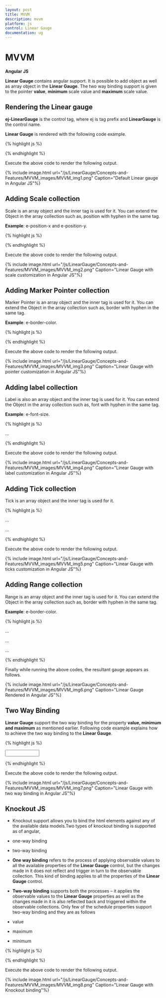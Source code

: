 ```yaml
---
layout: post
title: MVVM
description: mvvm
platform: js
control: Linear Gauge
documentation: ug
---
```


# MVVM

**Angular JS**

**Linear Gauge** contains angular support. It is possible to add object as well as array object in the **Linear Gauge**. The two way binding support is given to the pointer **value**, **minimum** scale value and **maximum** scale value. 

## Rendering the Linear gauge

**ej-LinearGauge** is the control tag, where ej is tag prefix and **LinearGauge** is the control name.

**Linear Gauge** is rendered with the following code example. 



{% highlight js %}

<!--To Render the Linear gauge-->
<!doctype html>
<html ng-app="syncApp">
<head>
<!—Refer the necessary script here-->
</head>
<body ng-controller="LinearGauge">
<ej-LinearGauge id="linearCore" e-readOnly="false" e-load="loadGaugeTheme"
e-enableAnimation="false" e-labelColor="#8c8c8c">
</ej-LinearGauge>

<script type="text/javascript">

<!—binding the value to the scope variables in application controller-->

angular.module('syncApp', ['ejangular'])
.controller('LinearGauge', function ($scope) {
$scope.nvalue = 0;
});
</script>

</body>
</html>


{% endhighlight %}



Execute the above code to render the following output.







{% include image.html url="/js/LinearGauge/Concepts-and-Features/MVVM_images/MVVM_img1.png" Caption="Default Linear gauge in Angular JS"%}

## Adding Scale collection

Scale is an array object and the inner tag is used for it. You can extend the Object in the array collection such as, position with hyphen in the same tag.

**Example**: e-position-x and e-position-y. 

{% highlight js %}

<!--To Render the Linear gauge-->

<ej-LinearGauge id="linearCore">

<!--Adding Scale collection to the Linear gauge-->
<e-scales>
<e-scale e-width="4" e-border-color="transparent" e-border-width="0"
e-showBarPointers="false" e-showRanges="true" e-length="310"
e-position-x="52" e-position-y="50" e-maximum="120">
</e-scale>
</e-scales>
</ej-LinearGauge>



{% endhighlight %}



Execute the above code to render the following output.

{% include image.html url="/js/LinearGauge/Concepts-and-Features/MVVM_images/MVVM_img2.png" Caption="Linear Gauge with scale customization in Angular JS"%}

## Adding Marker Pointer collection

Marker Pointer is an array object and the inner tag is used for it. You can extend the Object in the array collection such as, border with hyphen in the same tag.

**Example**: e-border-color. 

{% highlight js %}

<!--To Render the Linear gauge-->

<ej-LinearGauge id="linearCore">

<!--Adding Scale collection to the Linear gauge-->

<e-scales>
<e-scale>
<!--Adding marker pointer collection to the Scale collection-->

<e-markerPointers>
<e-markerPointer e-length="10" e-width="10" e-value="50"
e-backgrouundColor="#4D4D4D"
e-border-color="#4D4D4D">
</e-markerPointer>
</e-markerPointers>
</e-scale>
</e-scales>
</ej-LinearGauge>


{% endhighlight %}



Execute the above code to render the following output.

{% include image.html url="/js/LinearGauge/Concepts-and-Features/MVVM_images/MVVM_img3.png" Caption="Linear Gauge with pointer customization in Angular JS"%}

## Adding label collection

Label is also an array object and the inner tag is used for it. You can extend the Object in the array collection such as, font with hyphen in the same tag.

**Example**: e-font-size. 

{% highlight js %}

<!--To Render the Linear gauge-->

<ej-LinearGauge id="linearCore">

<!--Adding Scale collection to the Linear gauge-->

<e-scales>
<e-scale>

<!--Adding marker pointer collection to the Scale collection-->
<e-markerPointers>…</e-markerPointers>

<!--Adding label collection to the Scale collection-->

<e-labels>
<e-label  e-distanceFromScale-x="-10" e-distanceFromScale-y="0"
e-font-fontFamily="Segoe UI" e-font-fontStyle="bold"
e-font-size="11px">
</e-label>
</e-labels>
</e-scale>
</e-scales>
</ej-LinearGauge>


{% endhighlight %}



Execute the above code to render the following output.

{% include image.html url="/js/LinearGauge/Concepts-and-Features/MVVM_images/MVVM_img4.png" Caption="Linear Gauge with label customization in Angular JS"%}

## Adding Tick collection

Tick is an array object and the inner tag is used for it.

{% highlight js %}

<!--To Render the Linear gauge-->

<ej-LinearGauge id="linearCore">

<!--Adding Scale collection to the Linear gauge-->

<e-scales>
<e-scale>

<!--Adding marker pointer collection to the Scale collection-->
<e-markerPointers>…</e-markerPointers>

<!--Adding label collection to the Scale collection-->
<e-labels>…</e-labels>

<!--Adding tick collection to the Scale collection-->

<e-ticks>
<e-tick e-type="majorinterval" e-width="2" e-color="#8c8c8c">
</e-tick>
</e-ticks>
</e-scale>
</e-scales>
</ej-LinearGauge>



{% endhighlight %}



Execute the above code to render the following output.

{% include image.html url="/js/LinearGauge/Concepts-and-Features/MVVM_images/MVVM_img5.png" Caption="Linear Gauge with ticks customization in Angular JS"%}

## Adding Range collection

Range is an array object and the inner tag is used for it. You can extend the Object in the array collection such as, border with hyphen in the same tag.

**Example**: e-border-color. 

{% highlight js %}

<!--To Render the Linear gauge-->

<ej-LinearGauge id="linearCore">

<!--Adding Scale collection to the Linear gauge-->

<e-scales>
<e-scale>

<!--Adding marker pointer collection to the Scale collection-->
<e-markerPointers>…</e-markerPointers>

<!--Adding label collection to the Scale collection-->
<e-labels>…</e-labels>

<!--Adding tick collection to the Scale collection-->
<e-ticks>…</e-ticks>

<!--Adding range collection to the Scale collection-->

<e-ranges>
<e-range e-startValue="0" e-endValue="60" e-startWidth="4"
e-endWidth="4" e-backgroundColor="#F6B53F"
e-border-color="#F6B53F">
</e-range>
<e-range e-startValue="60" e-endValue="120" e-startWidth="4"
e-endWidth="4" e-backgroundColor="#E94649"
e-border-color="#E94649">
</e-range>
</e-ranges>
</e-scale>
</e-scales>
</ej-LinearGauge>


{% endhighlight %}



Finally while running the above codes, the resultant gauge appears as follows.

{% include image.html url="/js/LinearGauge/Concepts-and-Features/MVVM_images/MVVM_img6.png" Caption="Linear Gauge Rendered in Angular JS"%}

## Two Way Binding

**Linear Gauge** support the two way binding for the property **value, minimum and maximum** as mentioned earlier. Following code example explains how to achieve the two way binding to the **Linear Gauge**.

{% highlight js %}

<!doctype html>
<html ng-app="syncApp">
<head>
<!—Refer the necessary script here-->
</head>
<body ng-controller="LinearGauge">
<div id="linearframe">
<ej-LinearGauge id="linearCore" e-value="nvalue" e-readOnly="false" e-load="loadGaugeTheme" e-enableAnimation="false" e-labelColor="#8c8c8c">
</ej-LinearGauge>
</div>
<input type="text" id="txtMax" e-value="nvalue" ej-numerictextbox ng-model="nvalue"  e-decimalplaces="2" e-showspinbutton="false" Style="width:110px"/>
<script type="text/javascript">
<!—binding the value to the scope variables in application controller-->
angular.module('syncApp', ['ejangular'])
.controller('LinearGauge', function ($scope) {
$scope.nvalue = 50;
});
</script>
</body>
</html>


{% endhighlight %}



Execute the above code to render the following output.

{% include image.html url="/js/LinearGauge/Concepts-and-Features/MVVM_images/MVVM_img7.png" Caption="Linear Gauge with two way binding in Angular JS"%}



## Knockout JS

* Knockout support allows you to bind the html elements against any of the available data models.Two types of knockout binding is supported as of angular,

* one-way binding

* two-way binding

* **One way binding** refers to the process of applying observable values to all the available properties of the **Linear Gauge** control, but the changes made in it does not reflect and trigger in turn to the observable collection. This kind of binding applies to all the properties of the **Linear Gauge** control.

* **Two-way binding** supports both the processes – it applies the observable values to the **Linear Gauge** properties as well as the changes made in it is also reflected back and triggered within the observable collections. Only few of the schedule properties support two-way binding and they are as follows

* value

* maximum 

* minimum



{% highlight js %}


<!DOCTYPE html>
<html xmlns="http://www.w3.org/1999/xhtml">
<head>
<title>Essential JavaScript for Knockout</title>
</head>
<body>
<div id="LinearGauge1"
data-bind="ejLinearGauge: {
**value: samplevalue,**
**minimum: minimumValue,**
**maximum: maximumValue**
}">
</div>
<script type="text/javascript">
$(function () {
window.viewModel = {
**value: ko.observable(50),**
**minimum: ko.observable(0),**
**maximum: ko.observable(150)**
};
$(function () {
ko.applyBindings(viewModel);
});
});
</script>
</body></html>


{% endhighlight %}





Execute the above code to render the following output.

{% include image.html url="/js/LinearGauge/Concepts-and-Features/MVVM_images/MVVM_img8.png" Caption="Linear Gauge with Knockout binding"%}

